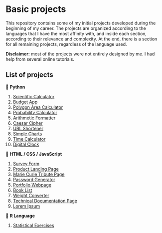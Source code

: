 # Basic projects

This repository contains some of my initial projects developed during the beginning of my career. The projects are organized according to the languages that I have the most affinity with, and inside each section, according to their relevance and complexity. At the end, there is a section for all remaining projects, regardless of the language used.

**Disclaimer:** most of the projects were not entirely designed by me. I had help from several online tutorials.

## List of projects

:small_blue_diamond: **Python**
1. [Scientific Calculator](https://github.com/math-reis/basic-projects/tree/main/scientific-calculator)
2. [Budget App](https://github.com/math-reis/basic-projects/tree/main/budget-app)
3. [Polygon Area Calculator](https://github.com/math-reis/basic-projects/tree/main/polygon-area-calculator) 
4. [Probability Calculator](https://github.com/math-reis/basic-projects/tree/main/probability-calculator) 
5. [Arithmetic Formatter](https://github.com/math-reis/basic-projects/tree/main/arithmetic-formatter)
6. [Caesar Cipher](https://github.com/math-reis/basic-projects/tree/main/caesar-cipher)
7. [URL Shortener](https://github.com/math-reis/basic-projects/tree/main/URL-shortener)
8. [Simple Charts](https://github.com/math-reis/basic-projects/tree/main/simple-charts)
9. [Time Calculator](https://github.com/math-reis/basic-projects/tree/main/time-calculator)
10. [Digital Clock](https://github.com/math-reis/basic-projects/tree/main/digital-clock)

:small_blue_diamond: **HTML / CSS / JavaScript**
1. [Survey Form](https://github.com/math-reis/basic-projects/tree/main/survey-form)
2. [Product Landing Page](https://github.com/math-reis/basic-projects/tree/main/product-landing-page)
3. [Marie Curie Tribute Page](https://github.com/math-reis/basic-projects/tree/main/marie-curie-tribute-page)
4. [Password Generator](https://github.com/math-reis/basic-projects/tree/main/password-generator)
5. [Portfolio Webpage](https://github.com/math-reis/basic-projects/tree/main/portfolio-webpage)
6. [Book List](https://github.com/math-reis/basic-projects/tree/main/book-list)
7. [Weight Converter](https://github.com/math-reis/basic-projects/tree/main/weight-converter)
8. [Technical Documentation Page](https://github.com/math-reis/basic-projects/tree/main/technical-documentation-page)
9. [Lorem Ipsum](https://github.com/math-reis/basic-projects/tree/main/lorem-ipsum)

:small_blue_diamond: **R Language**
1. [Statistical Exercises](https://github.com/math-reis/basic-projects/tree/main/statistical-exercises)



